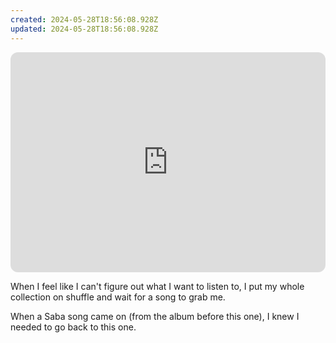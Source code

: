 ```yaml
---
created: 2024-05-28T18:56:08.928Z
updated: 2024-05-28T18:56:08.928Z
---
```

<iframe style="border-radius:12px" src="https://open.spotify.com/embed/album/6Te111t5gDZ7W94myHRqUt?utm_source=generator" width="100%" height="352" frameBorder="0" allowfullscreen="" allow="autoplay; clipboard-write; encrypted-media; fullscreen; picture-in-picture" loading="lazy"></iframe>

When I feel like I can't figure out what I want to listen to, I put my whole collection on shuffle and wait for a song to grab me.

When a Saba song came on (from the album before this one), I knew I needed to go back to this one.